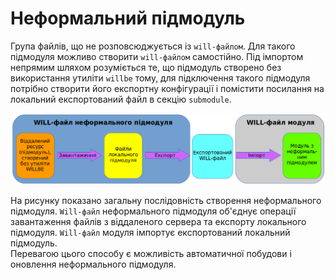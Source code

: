 # Неформальний підмодуль  

Група файлів, що не розповсюджується із <code>will-файлом</code>. Для такого підмодуля можливо створити <code>will-файлом</code> самостійно. Під імпортом непрямим шляхом розуміється те, що підмодуль створено без використання утиліти `willbe` тому, для підключення такого підмодуля потрібно створити його експортну конфігурації і помістити посилання на локальний експортований файл в секцію `submodule`.  

![informal.submodule.png](./Images/informal.submodule.png)

На рисунку показано загальну послідовність створення неформального підмодуля. `Will-файл` неформального підмодуля об'єднує операції завантаження файлів з віддаленого сервера та експорту локального підмодуля. `Will-файл` модуля імпортує експортований локальний підмодуль.  
Перевагою цього способу є можливість автоматичної побудови і оновлення неформального підмодуля.
